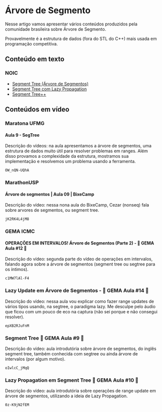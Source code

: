 # Árvore de Segmento

Nesse artigo vamos apresentar vários conteúdos produzidos pela comunidade brasileira sobre Árvore de Segmento.

Provavelmente é a estrutura de dados (fora do STL do C++) mais usada em programação competitiva. 

## Conteúdo em texto
### NOIC

- [Segment Tree (Árvore de Segmentos)](https://noic.com.br/informatica/curso-noic/data-structures-04/)
- [Segment Tree com Lazy Propagation](https://noic.com.br/materiais-informatica/curso/data-structures-05/)
- [Segment Tree++](https://noic.com.br/materiais-informatica/curso/data-structures-06/)

## Conteúdos em vídeo

### Maratona UFMG

#### Aula 9 - SegTree

Descrição do vídeos: na aula apresentamos a árvore de segmentos, uma estrutura de dados muito útil para resolver problemas em ranges. Além disso provamos a complexidade da estrutura, mostramos sua implementação e resolvemos um problema usando a ferramenta.

```youtube
OW_nQN-UQhA
```

### MarathonUSP

#### Árvore de segmentos | Aula 09 | BixeCamp

Descrição do vídeo: nessa nona aula do BixeCamp, Cezar (nonseq) fala sobre arvores de segmentos, ou segment tree. 

```youtube
jK2RK4L4jM8
```

### GEMA ICMC

#### OPERAÇÕES EM INTERVALOS! Árvore de Segmentos (Parte 2) - 🎈 GEMA Aula #12 🎈

Descrição do vídeo: segunda parte do vídeo de operações em intervalos, falando agora sobre a árvore de segmentos (segment tree ou segtree para os íntimos).

```youtube
c1MW7lAl-F4
```

### Lazy Update em Árvore de Segmentos - 🎈 GEMA Aula #14 🎈

Descrição do vídeo: nessa aula vou explicar como fazer range updates de vários tipos usando, na segtree, o paradigma lazy. Me desculpe pelo áudio que ficou com um pouco de eco na captura (não sei porque e não consegui resolver).

```youtube
epXB2RJuFnM
```

### Segment Tree 🎈 GEMA Aula #9 🎈

Descrição do vídeo: aula introdutória sobre árvore de segmentos, do inglês segment tree, também conhecida com segtree ou ainda árvore de intervalos (por algum motivo).

```youtube
oIwlcC_jMqQ
```

### Lazy Propagation em Segment Tree 🎈 GEMA Aula #10 🎈

Descrição do vídeo: aula introdutória sobre operações de range update em árvore de segmentos, utilizando a ideia de Lazy Propagation.

```youtube
0z-K9jN2fEM
```